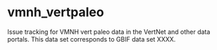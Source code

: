 # vmnh_vertpaleo
Issue tracking for VMNH vert paleo data in the VertNet and other data portals. This data set corresponds to GBIF data set XXXX.
